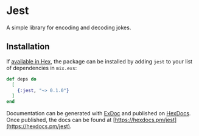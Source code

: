 # Jest

A simple library for encoding and decoding jokes.

## Installation

If [available in Hex](https://hex.pm/docs/publish), the package can be installed
by adding `jest` to your list of dependencies in `mix.exs`:

```elixir
def deps do
  [
    {:jest, "~> 0.1.0"}
  ]
end
```

Documentation can be generated with [ExDoc](https://github.com/elixir-lang/ex_doc)
and published on [HexDocs](https://hexdocs.pm). Once published, the docs can
be found at [https://hexdocs.pm/jest](https://hexdocs.pm/jest).

